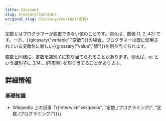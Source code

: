```yaml
---
title: Constant
slug: Glossary/Constant
original_slug: Glossary/Constant(定数)
---
```

定数とはプログラマーが変更できない値のことです。例えば、数値 (1, 2, 42) です。一方、{{glossary("variable","変数")}}の場合、プログラマーは既に使用されている変数名に新しい{{glossary("value","値")}}を割り当てられます。

変数と同様に、定数を識別子に割り当てられることがあります。例えば、`pi` という識別子に 3.14... (円周率) を割り当てることがあります。

## 詳細情報

### 基礎知識

- Wikipedia 上の記事「{{Interwiki("wikipedia", "定数_(プログラミング)", "定数 (プログラミング)")}}」
